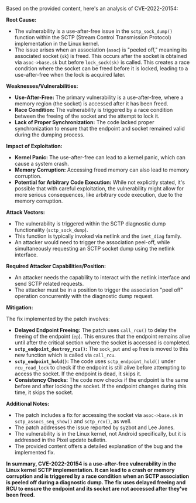 Based on the provided content, here's an analysis of CVE-2022-20154:

**Root Cause:**

- The vulnerability is a use-after-free issue in the `sctp_sock_dump()` function within the SCTP (Stream Control Transmission Protocol) implementation in the Linux kernel.
- The issue arises when an association (`asoc`) is "peeled off," meaning its associated socket (`sk`) is freed. This occurs after the socket is obtained via `asoc->base.sk` but before `lock_sock(sk)` is called. This creates a race condition where the socket can be freed before it is locked, leading to a use-after-free when the lock is acquired later.

**Weaknesses/Vulnerabilities:**

- **Use-After-Free:** The primary vulnerability is a use-after-free, where a memory region (the socket) is accessed after it has been freed.
- **Race Condition:** The vulnerability is triggered by a race condition between the freeing of the socket and the attempt to lock it.
- **Lack of Proper Synchronization:** The code lacked proper synchronization to ensure that the endpoint and socket remained valid during the dumping process.

**Impact of Exploitation:**

- **Kernel Panic:** The use-after-free can lead to a kernel panic, which can cause a system crash.
- **Memory Corruption:**  Accessing freed memory can also lead to memory corruption.
- **Potential for Arbitrary Code Execution:** While not explicitly stated, it's possible that with careful exploitation, the vulnerability might allow for more serious consequences, like arbitrary code execution, due to the memory corruption.

**Attack Vectors:**

- The vulnerability is triggered within the SCTP diagnostic dump functionality (`sctp_sock_dump`). 
- This function is typically invoked via netlink and the `inet_diag` family.
- An attacker would need to trigger the association peel-off, while simultaneously requesting an SCTP socket dump using the netlink interface.

**Required Attacker Capabilities/Position:**

- An attacker needs the capability to interact with the netlink interface and send SCTP related requests.
- The attacker must be in a position to trigger the association "peel off" operation concurrently with the diagnostic dump request.

**Mitigation:**

The fix implemented by the patch involves:

- **Delayed Endpoint Freeing:** The patch uses `call_rcu()` to delay the freeing of the endpoint (`ep`). This ensures that the endpoint remains alive until after the critical section where the socket is accessed is completed.
- **`sctp_endpoint_destroy_rcu()`:** The `sock_put` and `ep` free is moved to this new function which is called via `call_rcu`.
- **`sctp_endpoint_hold()`:**  The code uses `sctp_endpoint_hold()` under `rcu_read_lock` to check if the endpoint is still alive before attempting to access the socket. If the endpoint is dead, it skips it.
- **Consistency Checks:** The code now checks if the endpoint is the same before and after locking the socket. If the endpoint changes during this time, it skips the socket.

**Additional Notes:**

- The patch includes a fix for accessing the socket via `asoc->base.sk` in `sctp_assocs_seq_show()` and `sctp_rcv()`, as well.
- The patch addresses the issue reported by syzbot and Lee Jones.
- The vulnerability is in the Linux kernel, not Android specifically, but it is addressed in the Pixel update bulletin.
- The provided content offers a detailed explanation of the bug and the implemented fix.

**In summary, CVE-2022-20154 is a use-after-free vulnerability in the Linux kernel SCTP implementation. It can lead to a crash or memory corruption and is triggered by a race condition when an SCTP association is peeled off during a diagnostic dump. The fix uses delayed freeing and RCU to ensure the endpoint and its socket are not accessed after they've been freed.**